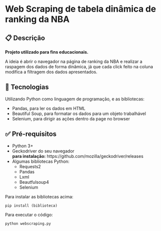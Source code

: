 # Web Scraping de tabela dinâmica de ranking da NBA

## 📋 Descrição

<b>Projeto utilizado para fins educacionais.</b>

A ideia é abrir o navegador na página de ranking da NBA e realizar a raspagem dos dados de forma dinâmica, já que cada click feito na coluna modifica a filtragem dos dados apresentados.

## 🚀 Tecnologias 

Utilizando Python como linguagem de programação, e as bibliotecas: 

<ul>
  <li>Pandas, para ler os dados em HTML</li>
  <li>Beautiful Soup, para formatar os dados para um objeto trabalhável</li>
  <li>Selenium, para dirigir as ações dentro da page no browser</li>
</ul>

## ✅ Pré-requisitos

<ul>
  <li>Python 3+</li>
  <li>
  Geckodriver do seu navegador
  </br>
  <b>para instalação:</b> https://github.com/mozilla/geckodriver/releases
  </li>
  <li>Algumas biblíotecas Python: 
    <ul>
      <li>Requests2</li>
      <li>Pandas</li>
      <li>Lxml</li>
      <li>Beautfulsoup4</li>
      <li>Selenium</li>
    </ul>
  </li>
</ul>

Para instalar as bibliotecas acima:
```
pip install (biblioteca)
```
Para executar o código:
```
python webscraping.py
```
